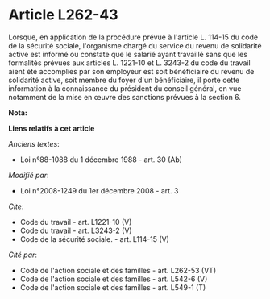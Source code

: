 # Article L262-43

Lorsque, en application de la procédure prévue à l'article L. 114-15 du code de la sécurité sociale, l'organisme chargé du
service du revenu de solidarité active est informé ou constate que le salarié ayant travaillé sans que les formalités prévues
aux articles L. 1221-10 et L. 3243-2 du code du travail aient été accomplies par son employeur est soit bénéficiaire du
revenu de solidarité active, soit membre du foyer d'un bénéficiaire, il porte cette information à la connaissance du
président du conseil général, en vue notamment de la mise en œuvre des sanctions prévues à la section 6.

**Nota:**



**Liens relatifs à cet article**

_Anciens textes_:

  - Loi n°88-1088 du 1 décembre 1988 - art. 30 (Ab)

_Modifié par_:

  - Loi n°2008-1249 du 1er décembre 2008 - art. 3

_Cite_:

  - Code du travail - art. L1221-10 (V)
  - Code du travail - art. L3243-2 (V)
  - Code de la sécurité sociale. - art. L114-15 (V)

_Cité par_:

  - Code de l'action sociale et des familles - art. L262-53 (VT)
  - Code de l'action sociale et des familles - art. L542-6 (V)
  - Code de l'action sociale et des familles - art. L549-1 (T)
